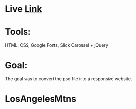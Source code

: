 # Live [Link]()

# Tools:

HTML, CSS, Google Fonts, Slick Carousel + jQuery

# Goal:

The goal was to convert the psd file into a responsive website.
# LosAngelesMtns

